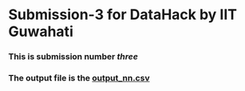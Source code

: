 # Submission-3 for DataHack by IIT Guwahati
### This is submission number *three*
### The output file is the [output_nn.csv](output_nn.csv)
